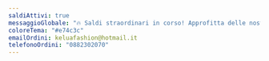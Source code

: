 ```yaml
---
saldiAttivi: true
messaggioGlobale: "🔥 Saldi straordinari in corso! Approfitta delle nostre offerte "
coloreTema: "#e74c3c"
emailOrdini: keluafashion@hotmail.it
telefonoOrdini: "0882302070"
---
```

